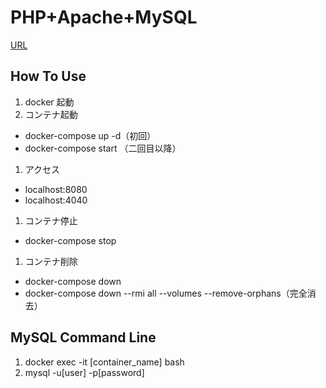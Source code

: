 # PHP+Apache+MySQL

[URL](tehttps://qiita.com/naente_dev/items/d259ea84c172deeff7d8st)

## How To Use

1. docker 起動
1. コンテナ起動

- docker-compose up -d（初回）
- docker-compose start （二回目以降）

1. アクセス

- localhost:8080
- localhost:4040

1. コンテナ停止

- docker-compose stop

1. コンテナ削除

- docker-compose down
- docker-compose down --rmi all --volumes --remove-orphans（完全消去）

## MySQL Command Line

1. docker exec -it [container_name] bash
1. mysql -u[user] -p[password]
